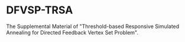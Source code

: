 # DFVSP-TRSA
The Supplemental Material of "Threshold-based Responsive Simulated Annealing for Directed Feedback Vertex Set Problem".
